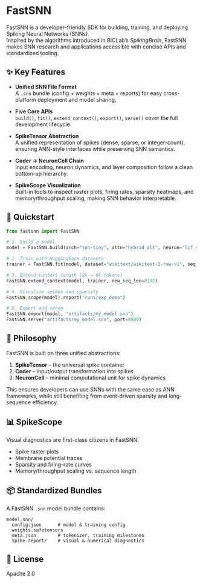 # FastSNN

FastSNN is a developer-friendly SDK for building, training, and deploying Spiking Neural Networks (SNNs).  
Inspired by the algorithms introduced in BICLab’s *SpikingBrain*, FastSNN makes SNN research and applications accessible with concise APIs and standardized tooling.

## ✨ Key Features

- **Unified SNN File Format**  
  A `.snn` bundle (config + weights + meta + reports) for easy cross-platform deployment and model sharing.

- **Five Core APIs**  
  `build()`, `fit()`, `extend_context()`, `export()`, `serve()` cover the full development lifecycle.

- **SpikeTensor Abstraction**  
  A unified representation of spikes (dense, sparse, or integer-count), ensuring ANN-style interfaces while preserving SNN semantics.

- **Coder → NeuronCell Chain**  
  Input encoding, neuron dynamics, and layer composition follow a clean bottom-up hierarchy.

- **SpikeScope Visualization**  
  Built-in tools to inspect raster plots, firing rates, sparsity heatmaps, and memory/throughput scaling, making SNN behavior interpretable.

## 🚀 Quickstart

```python
from fastsnn import FastSNN

# 1. Build a model
model = FastSNN.build(arch="snn-tiny", attn="hybrid_alt", neuron="lif_sint")

# 2. Train with HuggingFace datasets
trainer = FastSNN.fit(model, dataset="wikitext/wikitext-2-raw-v1", seq_len=2048)

# 3. Extend context length (2k → 8k tokens)
FastSNN.extend_context(model, trainer, new_seq_len=8192)

# 4. Visualize spikes and sparsity
FastSNN.scope(model).report("runs/exp_demo")

# 5. Export and serve
FastSNN.export(model, "artifacts/my_model.snn")
FastSNN.serve("artifacts/my_model.snn", port=8000)
````

## 🧩 Philosophy

FastSNN is built on three unified abstractions:

1. **SpikeTensor** – the universal spike container
2. **Coder** – input/output transformation into spikes
3. **NeuronCell** – minimal computational unit for spike dynamics

This ensures developers can use SNNs with the same ease as ANN frameworks, while still benefiting from event-driven sparsity and long-sequence efficiency.

## 📊 SpikeScope

Visual diagnostics are first-class citizens in FastSNN:

* Spike raster plots
* Membrane potential traces
* Sparsity and firing-rate curves
* Memory/throughput scaling vs. sequence length

## 📦 Standardized Bundles

A FastSNN `.snn` model bundle contains:

```
model.snn/
  config.json      # model & training config
  weights.safetensors
  meta.json        # tokenizer, training milestones
  spike.report/    # visual & numerical diagnostics
```

## 📜 License

Apache 2.0